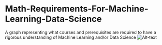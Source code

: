 # Math-Requirements-For-Machine-Learning-Data-Science
A graph representing what courses and prerequisites are required to have a rigorous understanding of Machine Learning and/or Data Science
![Alt-text](math.pn)
